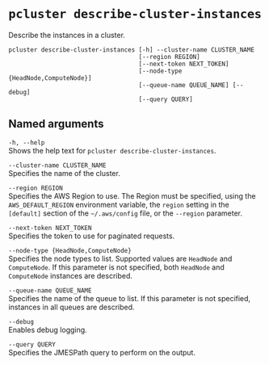 # `pcluster describe-cluster-instances`<a name="pcluster.describe-cluster-instances-v3"></a>

Describe the instances in a cluster\.

```
pcluster describe-cluster-instances [-h] --cluster-name CLUSTER_NAME
                                    [--region REGION]
                                    [--next-token NEXT_TOKEN]
                                    [--node-type {HeadNode,ComputeNode}]
                                    [--queue-name QUEUE_NAME] [--debug]
                                    [--query QUERY]
```

## Named arguments<a name="pcluster-v3.describe-cluster-instances.namedargs"></a>

`-h, --help`  
Shows the help text for `pcluster describe-cluster-instances`\.

`--cluster-name CLUSTER_NAME`  
Specifies the name of the cluster\.

`--region REGION`  
Specifies the AWS Region to use\. The Region must be specified, using the `AWS_DEFAULT_REGION` environment variable, the `region` setting in the `[default]` section of the `~/.aws/config` file, or the `--region` parameter\.

`--next-token NEXT_TOKEN`  
Specifies the token to use for paginated requests\.

`--node-type {HeadNode,ComputeNode}`  
Specifies the node types to list\. Supported values are `HeadNode` and `ComputeNode`\. If this parameter is not specified, both `HeadNode` and `ComputeNode` instances are described\.

`--queue-name QUEUE_NAME`  
Specifies the name of the queue to list\. If this parameter is not specified, instances in all queues are described\.

`--debug`  
Enables debug logging\.

`--query QUERY`  
Specifies the JMESPath query to perform on the output\.